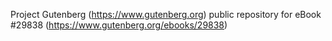 Project Gutenberg (https://www.gutenberg.org) public repository for eBook #29838 (https://www.gutenberg.org/ebooks/29838)
